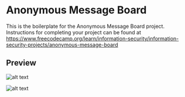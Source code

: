 # Anonymous Message Board

This is the boilerplate for the Anonymous Message Board project. Instructions for completing your project can be found at https://www.freecodecamp.org/learn/information-security/information-security-projects/anonymous-message-board


<h2>Preview</h2>

![alt text](https://github.com/secretoelit/boilerplate-project-messageboard/blob/main/preview1.png?raw=true)

![alt text](https://github.com/secretoelit/boilerplate-project-messageboard/blob/main/preview2.png?raw=true)
